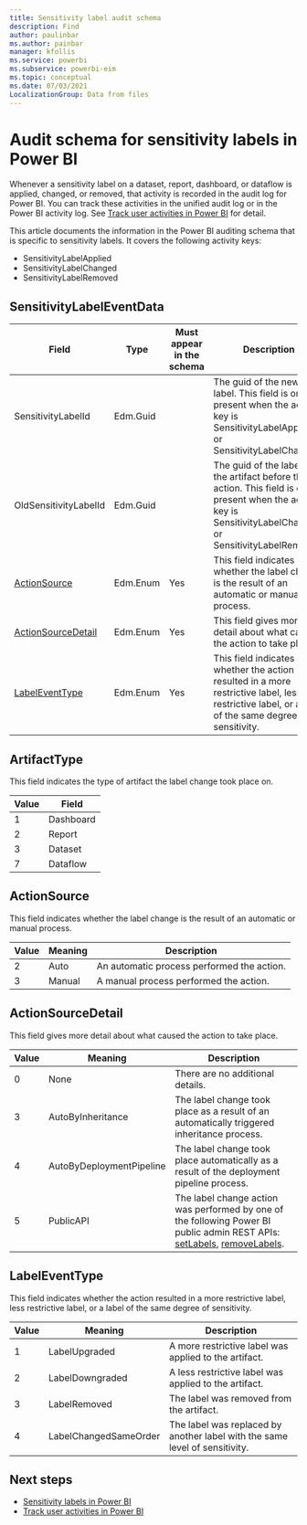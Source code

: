 ```yaml
---
title: Sensitivity label audit schema
description: Find 
author: paulinbar
ms.author: painbar
manager: kfollis
ms.service: powerbi
ms.subservice: powerbi-eim
ms.topic: conceptual
ms.date: 07/03/2021
LocalizationGroup: Data from files
---
```

# Audit schema for sensitivity labels in Power BI

Whenever a sensitivity label on a dataset, report, dashboard, or dataflow is applied, changed, or removed, that activity is recorded in the audit log for Power BI. You can track these activities in the unified audit log or in the Power BI activity log. See [Track user activities in Power BI](../admin/service-admin-auditing.md) for detail.

This article documents the information in the Power BI auditing schema that is specific to sensitivity labels. It covers the following activity keys:

* SensitivityLabelApplied
* SensitivityLabelChanged
* SensitivityLabelRemoved

## SensitivityLabelEventData
|Field|Type|Must appear in the schema|Description|
|---------|---------|---------|---------|
|SensitivityLabelId|Edm.Guid||The guid of the new label. This field is only present when the activity key is SensitivityLabelApplied or SensitivityLabelChanged.|
|OldSensitivityLabelId|Edm.Guid||The guid of the label on the artifact before the action. This field is only present when the activity key is SensitivityLabelChanged or SensitivityLabelRemoved.|
|[ActionSource](#actionsource)|Edm.Enum|Yes|This field indicates whether the label change is the result of an automatic or manual process.|
|[ActionSourceDetail](#actionsourcedetail)|Edm.Enum|Yes|This field gives more detail about what caused the action to take place.|	 
|[LabelEventType](#labeleventtype)|Edm.Enum|Yes|This field indicates whether the action resulted in a more restrictive label, less restrictive label, or a label of the same degree of sensitivity.|

## ArtifactType

This field indicates the type of artifact the label change took place on.

|Value |Field  |
|--|---------|
|1|Dashboard|
|2|Report|
|3|Dataset|
|7|Dataflow|

## ActionSource

This field indicates whether the label change is the result of an automatic or manual process.

|Value |Meaning  |Description  |
|--|---------|---------|
|2|Auto|An automatic process performed the action.|
|3|Manual|A manual process performed the action.|

## ActionSourceDetail

This field gives more detail about what caused the action to take place.

|Value |Meaning  |Description  |
|--|---------|---------|
|0|None|There are no additional details.|
|3|AutoByInheritance|The label change took place as a result of an automatically triggered inheritance process.|
|4|AutoByDeploymentPipeline|The label change took place automatically as a result of the deployment pipeline process.|
|5|PublicAPI|The label change action was performed by one of the following Power BI public admin REST APIs: [setLabels](/rest/api/power-bi/admin/information-protection-set-labels-as-admin), [removeLabels](/rest/api/power-bi/admin/information-protection-remove-labels-as-admin).|

## LabelEventType

This field indicates whether the action resulted in a more restrictive label, less restrictive label, or a label of the same degree of sensitivity.

|Value |Meaning  |Description  |
|--|---------|---------|
|1|LabelUpgraded|A more restrictive label was applied to the artifact.| 
|2|LabelDowngraded|A less restrictive label was applied to the artifact.|
|3|LabelRemoved|The label was removed from the artifact.|
|4|LabelChangedSameOrder|The label was replaced by another label with the same level of sensitivity.|

## Next steps
* [Sensitivity labels in Power BI](service-security-sensitivity-label-overview.md)
* [Track user activities in Power BI](../admin/service-admin-auditing.md)